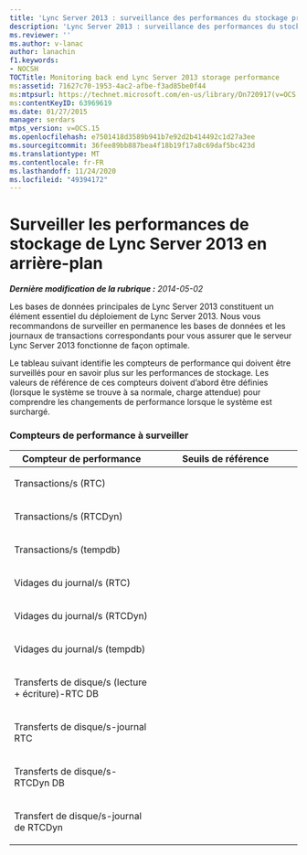 ```yaml
---
title: 'Lync Server 2013 : surveillance des performances du stockage principal de Lync Server'
description: 'Lync Server 2013 : surveillance des performances du stockage principal de Lync Server.'
ms.reviewer: ''
ms.author: v-lanac
author: lanachin
f1.keywords:
- NOCSH
TOCTitle: Monitoring back end Lync Server 2013 storage performance
ms:assetid: 71627c70-1953-4ac2-afbe-f3ad85be0f44
ms:mtpsurl: https://technet.microsoft.com/en-us/library/Dn720917(v=OCS.15)
ms:contentKeyID: 63969619
ms.date: 01/27/2015
manager: serdars
mtps_version: v=OCS.15
ms.openlocfilehash: e7501418d3589b941b7e92d2b414492c1d27a3ee
ms.sourcegitcommit: 36fee89bb887bea4f18b19f17a8c69daf5bc423d
ms.translationtype: MT
ms.contentlocale: fr-FR
ms.lasthandoff: 11/24/2020
ms.locfileid: "49394172"
---
```

# <a name="monitoring-back-end-lync-server-2013-storage-performance"></a>Surveiller les performances de stockage de Lync Server 2013 en arrière-plan

<div data-xmlns="http://www.w3.org/1999/xhtml">

<div class="topic" data-xmlns="http://www.w3.org/1999/xhtml" data-msxsl="urn:schemas-microsoft-com:xslt" data-cs="https://msdn.microsoft.com/">

<div data-asp="https://msdn2.microsoft.com/asp">



</div>

<div id="mainSection">

<div id="mainBody">

<span> </span>

_**Dernière modification de la rubrique :** 2014-05-02_

Les bases de données principales de Lync Server 2013 constituent un élément essentiel du déploiement de Lync Server 2013. Nous vous recommandons de surveiller en permanence les bases de données et les journaux de transactions correspondants pour vous assurer que le serveur Lync Server 2013 fonctionne de façon optimale.

Le tableau suivant identifie les compteurs de performance qui doivent être surveillés pour en savoir plus sur les performances de stockage. Les valeurs de référence de ces compteurs doivent d’abord être définies (lorsque le système se trouve à sa normale, charge attendue) pour comprendre les changements de performance lorsque le système est surchargé.

### <a name="performance-counters-to-be-monitored"></a>Compteurs de performance à surveiller

<table>
<colgroup>
<col style="width: 50%" />
<col style="width: 50%" />
</colgroup>
<thead>
<tr class="header">
<th>Compteur de performance</th>
<th>Seuils de référence</th>
</tr>
</thead>
<tbody>
<tr class="odd">
<td><p>Transactions/s (RTC)</p></td>
<td></td>
</tr>
<tr class="even">
<td><p>Transactions/s (RTCDyn)</p></td>
<td></td>
</tr>
<tr class="odd">
<td><p>Transactions/s (tempdb)</p></td>
<td></td>
</tr>
<tr class="even">
<td><p>Vidages du journal/s (RTC)</p></td>
<td></td>
</tr>
<tr class="odd">
<td><p>Vidages du journal/s (RTCDyn)</p></td>
<td></td>
</tr>
<tr class="even">
<td><p>Vidages du journal/s (tempdb)</p></td>
<td></td>
</tr>
<tr class="odd">
<td><p>Transferts de disque/s (lecture + écriture)-RTC DB</p></td>
<td></td>
</tr>
<tr class="even">
<td><p>Transferts de disque/s-journal RTC</p></td>
<td></td>
</tr>
<tr class="odd">
<td><p>Transferts de disque/s-RTCDyn DB</p></td>
<td></td>
</tr>
<tr class="even">
<td><p>Transfert de disque/s-journal de RTCDyn</p></td>
<td></td>
</tr>
</tbody>
</table>


</div>

<span> </span>

</div>

</div>

</div>

